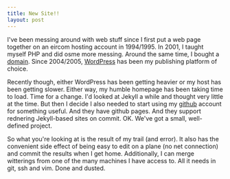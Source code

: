 ```yaml
---
title: New Site!!
layout: post
---
```

I've been messing around with web stuff since I first put a web page together on an eircom hosting account in 1994/1995. In 2001, I taught myself PHP and did osme more messing. Around the same time, I bought a [domain](http://www.powery.net). Since 2004/2005, [WordPress](http://www.wordpress.org) has been my publishing platform of choice. 

Recently though, either WordPress has been getting heavier or my host has been getting slower. Either way, my humble homepage has been taking time to load. Time for a change. I'd looked at Jekyll a while and thought very little at the time. But then I decide I also needed to start using my [github](http://www.github.com) account for something useful. And they have github pages. And they support rednering Jekyll-based sites on commit. OK. We've got a small, well-defined project. 

So what you're looking at is the result of my trail (and error). It also has the convenient side effect of being easy to edit on a plane (no net connection) and commit the results when I get home. Additionally, I can merge witterings from one of the many machines I have access to. All it needs in git, ssh and vim. Done and dusted.  
